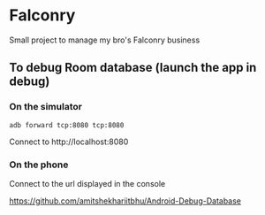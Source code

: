 # Falconry
Small project to manage my bro's Falconry business

## To debug Room database (launch the app in debug)

### On the simulator

    adb forward tcp:8080 tcp:8080

Connect to http://localhost:8080

### On the phone

Connect to the url displayed in the console

https://github.com/amitshekhariitbhu/Android-Debug-Database
